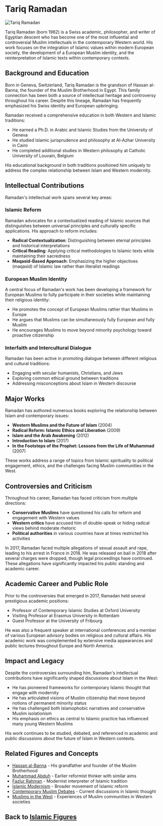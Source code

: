 # Tariq Ramadan

![Tariq Ramadan](../../images/tariq_ramadan.jpg)

Tariq Ramadan (born 1962) is a Swiss academic, philosopher, and writer of Egyptian descent who has become one of the most influential and controversial Muslim intellectuals in the contemporary Western world. His work focuses on the integration of Islamic values within modern European society, the development of a European Muslim identity, and the reinterpretation of Islamic texts within contemporary contexts.

## Background and Education

Born in Geneva, Switzerland, Tariq Ramadan is the grandson of Hassan al-Banna, the founder of the Muslim Brotherhood in Egypt. This family connection has been both a source of intellectual heritage and controversy throughout his career. Despite this lineage, Ramadan has frequently emphasized his Swiss identity and European upbringing.

Ramadan received a comprehensive education in both Western and Islamic traditions:

- He earned a Ph.D. in Arabic and Islamic Studies from the University of Geneva
- He studied Islamic jurisprudence and philosophy at Al-Azhar University in Cairo
- He completed additional studies in Western philosophy at Catholic University of Louvain, Belgium

His educational background in both traditions positioned him uniquely to address the complex relationship between Islam and Western modernity.

## Intellectual Contributions

Ramadan's intellectual work spans several key areas:

### Islamic Reform

Ramadan advocates for a contextualized reading of Islamic sources that distinguishes between universal principles and culturally specific applications. His approach to reform includes:

- **Radical Contextualization**: Distinguishing between eternal principles and historical interpretations
- **Critical Reading**: Applying critical methodologies to Islamic texts while maintaining their sacredness
- **Maqasid-Based Approach**: Emphasizing the higher objectives (maqasid) of Islamic law rather than literalist readings

### European Muslim Identity

A central focus of Ramadan's work has been developing a framework for European Muslims to fully participate in their societies while maintaining their religious identity:

- He promotes the concept of European Muslims rather than Muslims in Europe
- He argues that Muslims can be simultaneously fully European and fully Muslim
- He encourages Muslims to move beyond minority psychology toward proactive citizenship

### Interfaith and Intercultural Dialogue

Ramadan has been active in promoting dialogue between different religious and cultural traditions:

- Engaging with secular humanists, Christians, and Jews
- Exploring common ethical ground between traditions
- Addressing misconceptions about Islam in Western discourse

## Major Works

Ramadan has authored numerous books exploring the relationship between Islam and contemporary issues:

- **Western Muslims and the Future of Islam** (2004)
- **Radical Reform: Islamic Ethics and Liberation** (2009)
- **Islam and the Arab Awakening** (2012)
- **Introduction to Islam** (2017)
- **In the Footsteps of the Prophet: Lessons from the Life of Muhammad** (2007)

These works address a range of topics from Islamic spirituality to political engagement, ethics, and the challenges facing Muslim communities in the West.

## Controversies and Criticism

Throughout his career, Ramadan has faced criticism from multiple directions:

- **Conservative Muslims** have questioned his calls for reform and engagement with Western values
- **Western critics** have accused him of double-speak or hiding radical views behind moderate rhetoric
- **Political authorities** in various countries have at times restricted his activities

In 2017, Ramadan faced multiple allegations of sexual assault and rape, leading to his arrest in France in 2018. He was released on bail in 2018 after several charges were dropped, though legal proceedings have continued. These allegations have significantly impacted his public standing and academic career.

## Academic Career and Public Role

Prior to the controversies that emerged in 2017, Ramadan held several prestigious academic positions:

- Professor of Contemporary Islamic Studies at Oxford University
- Visiting Professor at Erasmus University in Rotterdam
- Guest Professor at the University of Fribourg

He was also a frequent speaker at international conferences and a member of various European advisory bodies on religious and cultural affairs. His academic work was complemented by extensive media appearances and public lectures throughout Europe and North America.

## Impact and Legacy

Despite the controversies surrounding him, Ramadan's intellectual contributions have significantly shaped discussions about Islam in the West:

- He has pioneered frameworks for contemporary Islamic thought that engage with modernity
- He has articulated visions of Muslim citizenship that move beyond notions of permanent minority status
- He has challenged both Islamophobic narratives and conservative Muslim isolationism
- His emphasis on ethics as central to Islamic practice has influenced many young Western Muslims

His work continues to be studied, debated, and referenced in academic and public discussions about the future of Islam in Western contexts.

## Related Figures and Concepts

- [Hassan al-Banna](./hassan_al_banna.md) - His grandfather and founder of the Muslim Brotherhood
- [Muhammad Abduh](./muhammad_abduh.md) - Earlier reformist thinker with similar aims
- [Fazlur Rahman](./fazlur_rahman.md) - Modernist interpreter of Islamic tradition
- [Islamic Modernism](../history/islamic_modernism.md) - Broader movement of Islamic reform
- [Contemporary Muslim Debates](../beliefs/contemporary_debates.md) - Current discussions in Islamic thought
- [Muslims in the West](../practices/muslims_in_west.md) - Experiences of Muslim communities in Western societies

## Back to [Islamic Figures](./README.md)
